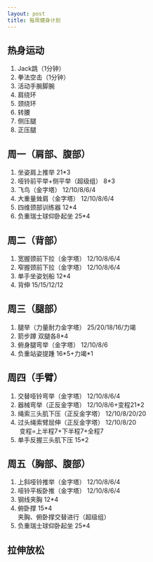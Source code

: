 ```yaml
---
layout: post
title: 每周健身计划
---
```


## 热身运动
1. Jack跳（1分钟）
2. 拳法空击（1分钟）
3. 活动手腕脚腕
4. 肩绕环
5. 颈绕环
6. 转腰
7. 侧压腿
8. 正压腿

## 周一（肩部、腹部）
1. 坐姿肩上推举 21*3
2. 哑铃前平举+侧平举（超级组） 8*3
3. 飞鸟（金字塔） 12/10/8/6/4
4. 大重量耸肩（金字塔） 12/10/8/6/4
5. 四维颈部训练器 12*4
6. 负重瑞士球仰卧起坐 25*4

## 周二（背部）
1. 宽握颈前下拉（金字塔） 12/10/8/6/4
2. 窄握颈前下拉（金字塔） 12/10/8/6/4
3. 单手坐姿划船 12*4
4. 背伸 15/15/12/12

## 周三（腿部）
1. 腿举（力量耐力金字塔） 25/20/18/16/力竭
2. 箭步蹲 双腿各8*4
3. 俯身腿弯举（金字塔） 12/10/8/6
4. 负重站姿提踵 16\*5+力竭\*1

## 周四（手臂）
1. 交替哑铃弯举（金字塔） 12/10/8/6/4
2. 器械弯举（正反金字塔） 12/10/8/6+变程21*2
3. 绳索三头肌下压（正反金字塔） 12/10/8/20/20
4. 过头绳索臂屈伸（正反金字塔） 12/10/8/20  
  变程=上半程7+下半程7+全程7
5. 单手反握三头肌下压 15*2

## 周五（胸部、腹部）
1. 上斜哑铃推举（金字塔） 12/10/8/6/4
2. 哑铃平板卧推（金字塔） 12/10/8/6/4
3. 钢线夹胸 12*4
4. 俯卧撑 15*4  
  夹胸、俯卧撑交替进行（超级组）
5. 负重瑞士球仰卧起坐 25*4

## 拉伸放松
